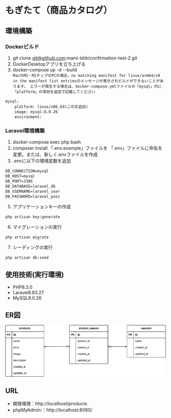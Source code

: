 # もぎたて（商品カタログ）
## 環境構築
### Dockerビルド
1. git clone git@github.com:mami-kbb/confirmation-test-2.git
2. DockerDesktopアプリを立ち上げる
3. docker-compose up -d --build\
`
MacのM1・M2チップのPCの場合、no matching manifest for linux/arm64/v8 in the manifest list entriesのメッセージが表示されビルドができないことがあります。 エラーが発生する場合は、docker-compose.ymlファイルの「mysql」内に「platform」の項目を追加で記載してください
`
```
mysql:
    platform: linux/x86_64(この文追加)
    image: mysql:8.0.26
    environment:
```
### Laravel環境構築
1. docker-compose exec php bash
2. composer install
「.env.example」ファイルを 「.env」ファイルに命名を変更。または、新しく.envファイルを作成
3. .envに以下の環境変数を追加
```
DB_CONNECTION=mysql
DB_HOST=mysql
DB_PORT=3306
DB_DATABASE=laravel_db
DB_USERNAME=laravel_user
DB_PASSWORD=laravel_pass
```
5. アプリケーションキーの作成
```
php artisan key:generate
```
6. マイグレーションの実行
```
php artisan migrate
```
7. シーディングの実行
```
php artisan db:seed
```
## 使用技術(実行環境)
- PHP8.3.0
- Laravel8.83.27
- MySQL8.0.26
## ER図
![ER図](./erd.png)
## URL
- 開発環境：http://localhost/products
- phpMyAdmin:：http://localhost:8080/
